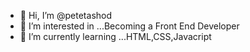 - 👋 Hi, I’m @petetashod
- 👀 I’m interested in ...Becoming a Front End Developer
- 🌱 I’m currently learning ...HTML,CSS,Javacript

<!---
petetashod/petetashod is a ✨ special ✨ repository because its `README.md` (this file) appears on your GitHub profile.
You can click the Preview link to take a look at your changes.
--->
